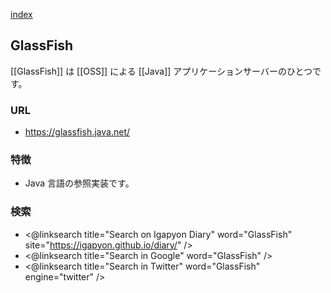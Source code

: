 [index](https://igapyon.github.io/diary/keyword/index.html)

## GlassFish

[[GlassFish]] は [[OSS]] による [[Java]] アプリケーションサーバーのひとつです。

### URL

* https://glassfish.java.net/

### 特徴

* Java 言語の参照実装です。

### 検索

* <@linksearch title="Search on Igapyon Diary" word="GlassFish" site="https://igapyon.github.io/diary/" />
* <@linksearch title="Search in Google" word="GlassFish" />
* <@linksearch title="Search in Twitter" word="GlassFish" engine="twitter" />

